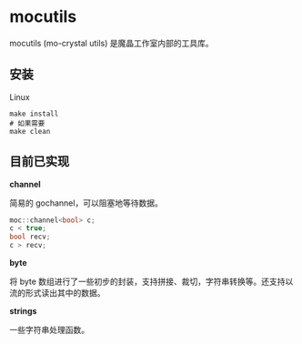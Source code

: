 # mocutils

mocutils (mo-crystal utils) 是魔晶工作室内部的工具库。

## 安装

Linux

```shell
make install
# 如果需要
make clean
```

## 目前已实现

**channel**

简易的 gochannel，可以阻塞地等待数据。

```c++
moc::channel<bool> c;
c < true;
bool recv;
c > recv;
```

**byte**

将 byte 数组进行了一些初步的封装，支持拼接、裁切，字符串转换等。还支持以流的形式读出其中的数据。

**strings**

一些字符串处理函数。
